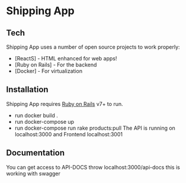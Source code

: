 # Shipping App
## Tech

Shipping App uses a number of open source projects to work properly:

- [ReactS] - HTML enhanced for web apps!
- [Ruby on Rails] - For the backend
- [Docker] - For virtualization

## Installation

Shipping App requires [Ruby on Rails](https://rubyonrails.org) v7+ to run.

- run docker build .
- run docker-compose up
- run docker-compose run rake products:pull
The API is running on localhost:3000 and Frontend localhost:3001

## Documentation

You can get access to API-DOCS throw localhost:3000/api-docs this is working with swagger
